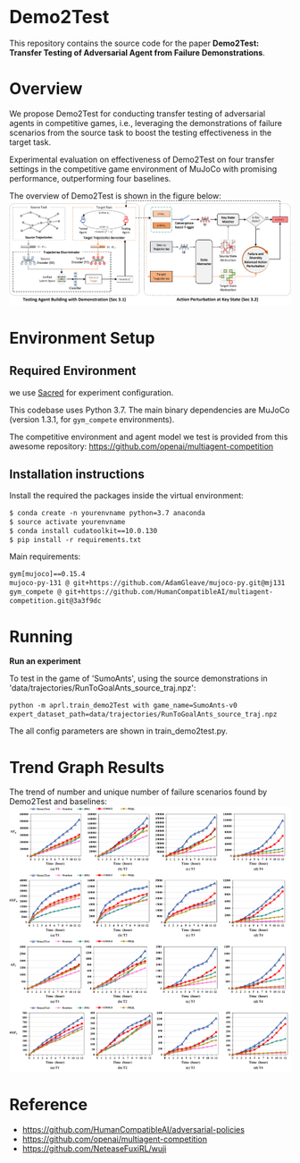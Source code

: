 # <font size=6>Demo2Test</font>
This repository contains the source code for the paper **Demo2Test: Transfer Testing of Adversarial Agent from Failure Demonstrations**.

# Overview

We propose Demo2Test for conducting transfer testing of adversarial agents in competitive games, i.e., leveraging the demonstrations of failure scenarios from the source task to boost the testing effectiveness in the target task.

Experimental evaluation on effectiveness of Demo2Test  on four transfer settings in the competitive game environment of MuJoCo with promising performance, outperforming four baselines.

The overview of Demo2Test is shown in the figure below:
![图片](images/overview.png)

# Environment Setup
## Required Environment 
we use [Sacred](https://github.com/IDSIA/sacred) for experiment configuration.

This codebase uses Python 3.7. The main binary dependencies are MuJoCo (version 1.3.1, for `gym_compete` environments).

The competitive environment and agent model we test is provided from this awesome repository: https://github.com/openai/multiagent-competition
## Installation instructions
Install the required the packages inside the virtual environment:
```
$ conda create -n yourenvname python=3.7 anaconda
$ source activate yourenvname
$ conda install cudatoolkit==10.0.130
$ pip install -r requirements.txt
```
Main requirements:

```shell
gym[mujoco]==0.15.4
mujoco-py-131 @ git+https://github.com/AdamGleave/mujoco-py.git@mj131
gym_compete @ git+https://github.com/HumanCompatibleAI/multiagent-competition.git@3a3f9dc
```

# Running
**Run an experiment**

To test in the game of 'SumoAnts', using the source demonstrations in 'data/trajectories/RunToGoalAnts_source_traj.npz':
```shell
python -m aprl.train_demo2Test with game_name=SumoAnts-v0 expert_dataset_path=data/trajectories/RunToGoalAnts_source_traj.npz
```

The all config parameters are shown in train_demo2test.py.

# Trend Graph Results
The trend of number and unique number of failure scenarios found by Demo2Test and baselines:
![图片](images/RQ1_supply.png)

# Reference
- https://github.com/HumanCompatibleAI/adversarial-policies
- https://github.com/openai/multiagent-competition
- https://github.com/NeteaseFuxiRL/wuji